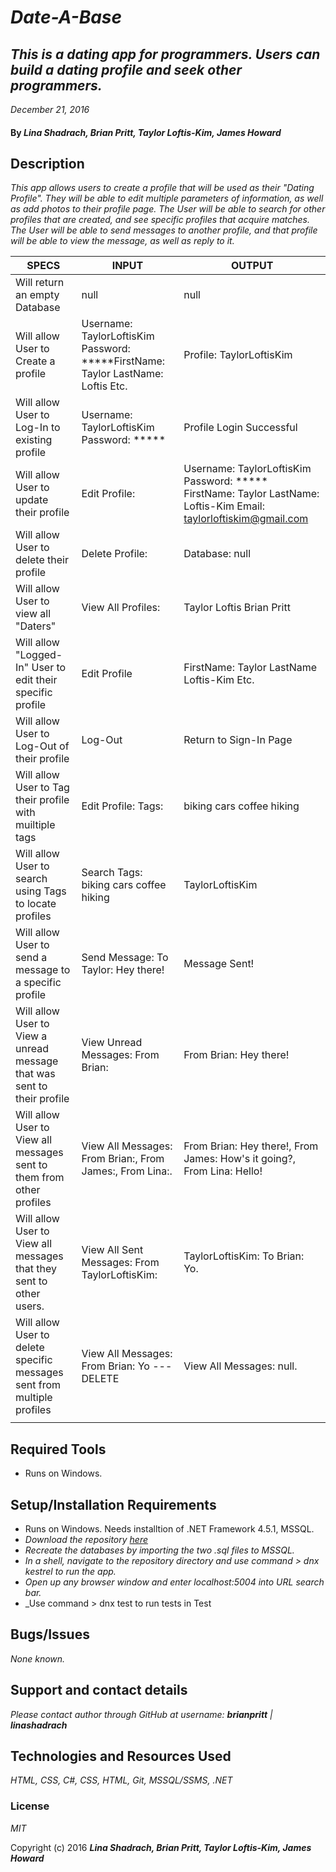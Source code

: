 # _Date-A-Base_

## _This is a dating app for programmers. Users can build a dating profile and seek other programmers._

_December 21, 2016_

#### By _**Lina Shadrach, Brian Pritt, Taylor Loftis-Kim, James Howard**_

## Description

_This app allows users to create a profile that will be used as their "Dating Profile". They will be able to edit multiple parameters of information, as well as add photos to their profile page. The User will be able to search for other profiles that are created, and see specific profiles that acquire matches. The User will be able to send messages to another profile, and that profile will be able to view the message, as well as reply to it._


| SPECS                                                                   | INPUT                                                                              | OUTPUT                                                                                                            |
|-------------------------------------------------------------------------|------------------------------------------------------------------------------------|-------------------------------------------------------------------------------------------------------------------|
| Will return an empty Database                                           | null                                                                               | null                                                                                                              |
| Will allow User to Create a profile                                     |  Username: TaylorLoftisKim Password: *****FirstName: Taylor LastName: Loftis Etc. | Profile: TaylorLoftisKim                                                                                          |
| Will allow User to Log-In to existing profile                           | Username: TaylorLoftisKim  Password: *****                                         | Profile Login Successful                                                                                          |
| Will allow User to update their profile                                 | Edit Profile:                                                                      | Username: TaylorLoftisKim Password: ***** FirstName: Taylor LastName: Loftis-Kim Email: taylorloftiskim@gmail.com |
| Will allow User to delete their profile                                 | Delete Profile:                                                                    | Database: null                                                                                                    |
| Will allow User to view all "Daters"                                    | View All Profiles:                                                                 | Taylor Loftis Brian Pritt                                                                                         |
| Will allow "Logged-In" User to edit their specific profile              | Edit Profile                                                                       | FirstName: Taylor LastName Loftis-Kim Etc.                                                                        |
| Will allow User to Log-Out of their profile                             | Log-Out                                                                            | Return to Sign-In Page                                                                                            |
| Will allow User to Tag their profile with muiltiple tags                | Edit Profile: Tags:                                                                | biking cars coffee hiking                                                                                         |
| Will allow User to search using Tags to locate profiles                 | Search Tags: biking cars coffee hiking                                             | TaylorLoftisKim                                                                                                   |
| Will allow User to send a message to a specific profile                 | Send Message: To Taylor: Hey there!                                                | Message Sent!                                                                                                     |
| Will allow User to View a unread message that was sent to their profile | View Unread Messages: From Brian:                                                  | From Brian: Hey there!                                                                                            |
| Will allow User to View all messages sent to them from other profiles   | View All Messages: From Brian:, From James:, From Lina:.                           | From Brian: Hey there!,  From James: How's it going?,  From Lina: Hello!                                          |
| Will allow User to View all messages that they sent to other users.     | View All Sent Messages: From TaylorLoftisKim:                                      | TaylorLoftisKim: To Brian: Yo.                                                                                    |
| Will allow User to delete specific messages sent from multiple profiles | View All Messages: From Brian: Yo --- DELETE                                       | View All Messages: null.                                                                                          |
|                                                                         |                                                                                    |                                                                                                                   |

## Required Tools

* Runs on Windows.
 

## Setup/Installation Requirements

* Runs on Windows. Needs installtion of .NET Framework 4.5.1, MSSQL. 
* _Download the repository [here](https://github.com/brianpritt/date-a-base "Date-A-Base Project")_
* _Recreate the databases by importing the two .sql files to MSSQL._
* _In a shell, navigate to the repository directory and use command > dnx kestrel to run the app._
* _Open up any browser window and enter localhost:5004 into URL search bar._
* _Use command > dnx test to run tests in Test 


## Bugs/Issues

_None known._

## Support and contact details

_Please contact author through GitHub at username: **brianpritt** | **linashadrach**_

## Technologies and Resources Used

_HTML, CSS, C#, CSS, HTML, Git, MSSQL/SSMS, .NET_

### License   
*MIT*

Copyright (c) 2016 **_Lina Shadrach, Brian Pritt, Taylor Loftis-Kim, James Howard_**
